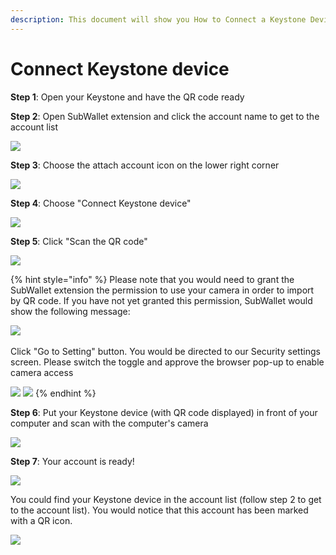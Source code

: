 ```yaml
---
description: This document will show you How to Connect a Keystone Device to SubWallet.
---
```


# Connect Keystone device

**Step 1**: Open your Keystone and have the QR code ready

**Step 2**: Open SubWallet extension and click the account name to get to the account list

![](<../../.gitbook/assets/image (4) (2).png>)

**Step 3**: Choose the attach account icon on the lower right corner

![](<../../.gitbook/assets/image (41) (2).png>)



**Step 4**: Choose "Connect Keystone device"

![](<../../.gitbook/assets/image (49) (3) (1).png>)



**Step 5**: Click "Scan the QR code"

![](<../../.gitbook/assets/image (44) (2) (1).png>)

{% hint style="info" %}
Please note that you would need to grant the SubWallet extension the permission to use your camera in order to import by QR code. If you have not yet granted this permission, SubWallet would show the following message:

![](<../../.gitbook/assets/image (45) (2) (1).png>)\
\
Click "Go to Setting" button. You would be directed to our Security settings screen. Please switch the toggle and approve the browser pop-up to enable camera access

![](<../../.gitbook/assets/image (27) (2).png>) ![](<../../.gitbook/assets/image (47) (2).png>)
{% endhint %}



**Step 6**: Put your Keystone device (with QR code displayed) in front of your computer and scan with the computer's camera

![](<../../.gitbook/assets/image (42) (2).png>)



**Step 7**: Your account is ready!&#x20;

![](<../../.gitbook/assets/image (22) (1).png>)

You could find your Keystone device in the account list (follow step 2 to get to the account list). You would notice that this account has been marked with a QR icon.&#x20;

![](<../../.gitbook/assets/image (11) (3).png>)
